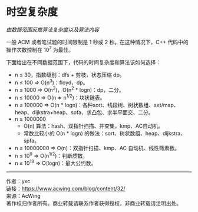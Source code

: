 # 时空复杂度

*由数据范围反推算法复杂度以及算法内容*

一般 ACM 或者笔试题的时间限制是 1 秒或 2 秒。在这种情况下，C++ 代码中的操作次数控制在 10<sup>7</sup> 为最佳。

下面给出在不同数据范围下，代码的时间复杂度和算法该如何选择：

- n ≤ 30，指数级别：dfs + 剪枝，状态压缩 dp。
- n ≤ 100 => O(n<sup>3</sup>)：floyd，dp。
- n ≤ 1000 => O(n<sup>2</sup>)，O(n<sup>2</sup> * logn)：dp，二分。
- n ≤ 10000 => O(n ∗ n<sup>1/2</sup>)：块状链表。
- n ≤ 100000 => O(n * logn)：各种sort、线段树、树状数组、set/map、heap、dijkstra+heap、spfa、求凸包、求半平面交、二分。
- n ≤ 1000000
  - O(n) 算法：hash、双指针扫描、并查集，kmp、AC自动机。
  - 常数比较小的 O(n * logn) 的做法：sort、树状数组、heap、dijkstra、spfa。
- n ≤ 10000000 => O(n)：双指针扫描、kmp、AC 自动机、线性筛素数。
- n ≤ 10<sup>9</sup> => O(n<sup>1/2</sup>)：判断质数。
- n ≤ 10<sup>18</sup> => O(logn)：最大公约数。

---

作者：yxc    
链接：https://www.acwing.com/blog/content/32/    
来源：AcWing    
著作权归作者所有。商业转载请联系作者获得授权，非商业转载请注明出处。    